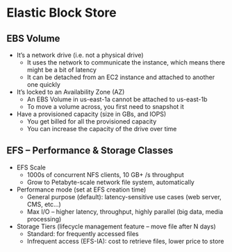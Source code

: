 Elastic Block Store
===================

## EBS Volume
- It’s a network drive (i.e. not a physical drive)
    - It uses the network to communicate the instance, which means there might be a bit of
    latency
    - It can be detached from an EC2 instance and attached to another one quickly
- It’s locked to an Availability Zone (AZ)
    - An EBS Volume in us-east-1a cannot be attached to us-east-1b
    - To move a volume across, you first need to snapshot it
- Have a provisioned capacity (size in GBs, and IOPS)
    - You get billed for all the provisioned capacity
    - You can increase the capacity of the drive over time


## EFS – Performance & Storage Classes
- EFS Scale
    - 1000s of concurrent NFS clients, 10 GB+ /s throughput
    - Grow to Petabyte-scale network file system, automatically
- Performance mode (set at EFS creation time)
    - General purpose (default): latency-sensitive use cases (web server, CMS, etc…)
    - Max I/O – higher latency, throughput, highly parallel (big data, media processing)
- Storage Tiers (lifecycle management feature – move file after N days)
    - Standard: for frequently accessed files
    - Infrequent access (EFS-IA): cost to retrieve files, lower price to store